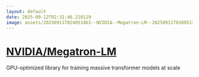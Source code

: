 ```yaml
---
layout: default
date: 2025-09-12T02:31:46.210129
image: assets/20250911T024051461--NVIDIA--Megatron-LM--20250911T030951285--cropped.png
---
```


# [NVIDIA/Megatron-LM](https://github.com/NVIDIA/Megatron-LM)

GPU-optimized library for training massive transformer models at scale
